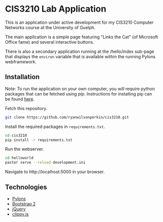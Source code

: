 CIS3210 Lab Application
=======================

This is an application under active development for my CIS3210 Computer
Networks course at the University of Guelph.

The main application is a simple page featuring "Links the Cat" (of Microsoft
Office fame) and several interactive buttons.

There is also a secondary application running at the /hello/index sub-page
that displays the `environ` variable that is available within the running Pylons
webframework.

Installation
------------

Note: To run the application on your own computer, you will require python packages
that can be fetched using *pip*. Instructions for installing pip can be found 
[here](http://pip.readthedocs.org/en/latest/installing.html).

Fetch this repository.
```bash
git clone https://github.com/ryanwilsonperkin/cis3210.git
```

Install the required packages in `requirements.txt`.
```bash
cd cis3210
pip install -r requirements.txt
```

Run the webserver.
```bash
cd helloworld
paster serve --reload development.ini
```

Navigate to http://localhost:5000 in your browser.
    
Technologies
------------
* [Pylons](http://www.pylonsproject.org/projects/pylons-framework/about)
* [Bootstrap 2](http://getbootstrap.com/2.3.2)
* [jQuery](http://jquery.com/)
* [clippy.js](https://www.smore.com/clippy-js)
